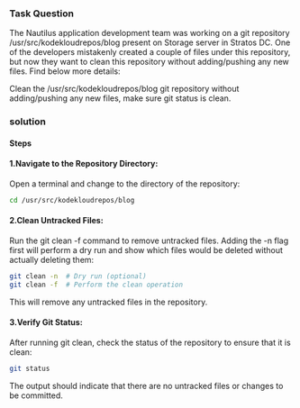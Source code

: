 ### Task Question 

The Nautilus application development team was working on a git repository /usr/src/kodekloudrepos/blog present on Storage server in Stratos DC. One of the developers mistakenly created a couple of files under this repository, but now they want to clean this repository without adding/pushing any new files. Find below more details:

Clean the /usr/src/kodekloudrepos/blog git repository without adding/pushing any new files, make sure git status is clean.

### solution 

#### Steps

#### 1.Navigate to the Repository Directory:
Open a terminal and change to the directory of the repository:

```bash
cd /usr/src/kodekloudrepos/blog
```

#### 2.Clean Untracked Files:
Run the git clean -f command to remove untracked files. Adding the -n flag first will perform a dry run and show which files would be deleted without actually deleting them:

```bash
git clean -n  # Dry run (optional)
git clean -f  # Perform the clean operation
```
This will remove any untracked files in the repository.

#### 3.Verify Git Status:
After running git clean, check the status of the repository to ensure that it is clean:

```bash
git status
```
The output should indicate that there are no untracked files or changes to be committed.